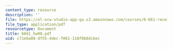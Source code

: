 ```yaml
---
content_type: resource
description: ''
file: https://ol-ocw-studio-app-qa.s3.amazonaws.com/courses/6-661-receivers-antennas-and-signals-spring-2003/c71e6a08df554decf061118f0b8dcbec_6661_hw08.pdf
file_type: application/pdf
resourcetype: Document
title: 6661_hw08.pdf
uid: c71e6a08-df55-4dec-f061-118f0b8dcbec
---
```

